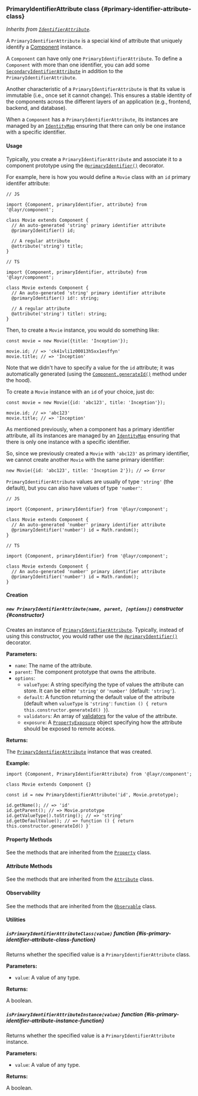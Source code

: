 ### PrimaryIdentifierAttribute <badge type="primary">class</badge> {#primary-identifier-attribute-class}

*Inherits from [`IdentifierAttribute`](https://layrjs.com/docs/v1/reference/identifier-attribute).*

A `PrimaryIdentifierAttribute` is a special kind of attribute that uniquely identify a [Component](https://layrjs.com/docs/v1/reference/component) instance.

A `Component` can have only one `PrimaryIdentifierAttribute`. To define a `Component` with more than one identifier, you can add some [`SecondaryIdentifierAttribute`](https://layrjs.com/docs/v1/reference/secondary-identifier-attribute) in addition to the `PrimaryIdentifierAttribute`.

Another characteristic of a `PrimaryIdentifierAttribute` is that its value is immutable (i.e., once set it cannot change). This ensures a stable identity of the components across the different layers of an application (e.g., frontend, backend, and database).

When a `Component` has a `PrimaryIdentifierAttribute`, its instances are managed by an [`IdentityMap`](https://layrjs.com/docs/v1/reference/identity-map) ensuring that there can only be one instance with a specific identifier.

#### Usage

Typically, you create a `PrimaryIdentifierAttribute` and associate it to a component prototype using the [`@primaryIdentifier()`](https://layrjs.com/docs/v1/reference/component#primary-identifier-decorator) decorator.

For example, here is how you would define a `Movie` class with an `id` primary identifer attribute:

```
// JS

import {Component, primaryIdentifier, attribute} from '@layr/component';

class Movie extends Component {
  // An auto-generated 'string' primary identifier attribute
  @primaryIdentifier() id;

  // A regular attribute
  @attribute('string') title;
}
```

```
// TS

import {Component, primaryIdentifier, attribute} from '@layr/component';

class Movie extends Component {
  // An auto-generated 'string' primary identifier attribute
  @primaryIdentifier() id!: string;

  // A regular attribute
  @attribute('string') title!: string;
}
```

Then, to create a `Movie` instance, you would do something like:

```
const movie = new Movie({title: 'Inception'});

movie.id; // => 'ck41vli1z00013h5xx1esffyn'
movie.title; // => 'Inception'
```

Note that we didn't have to specify a value for the `id` attribute; it was automatically generated (using the [`Component.generateId()`](https://layrjs.com/docs/v1/reference/component#generate-id-class-method) method under the hood).

To create a `Movie` instance with an `id` of your choice, just do:

```
const movie = new Movie({id: 'abc123', title: 'Inception'});

movie.id; // => 'abc123'
movie.title; // => 'Inception'
```

As mentioned previously, when a component has a primary identifier attribute, all its instances are managed by an [`IdentityMap`](https://layrjs.com/docs/v1/reference/identity-map) ensuring that there is only one instance with a specific identifier.

So, since we previously created a `Movie` with `'abc123'` as primary identifier, we cannot create another `Movie` with the same primary identifier:

```
new Movie({id: 'abc123', title: 'Inception 2'}); // => Error
```

`PrimaryIdentifierAttribute` values are usually of type `'string'` (the default), but you can also have values of type `'number'`:

```
// JS

import {Component, primaryIdentifier} from '@layr/component';

class Movie extends Component {
  // An auto-generated 'number' primary identifier attribute
  @primaryIdentifier('number') id = Math.random();
}
```

```
// TS

import {Component, primaryIdentifier} from '@layr/component';

class Movie extends Component {
  // An auto-generated 'number' primary identifier attribute
  @primaryIdentifier('number') id = Math.random();
}
```

#### Creation

##### `new PrimaryIdentifierAttribute(name, parent, [options])` <badge type="secondary">constructor</badge> {#constructor}

Creates an instance of [`PrimaryIdentifierAttribute`](https://layrjs.com/docs/v1/reference/primary-identifier-attribute). Typically, instead of using this constructor, you would rather use the [`@primaryIdentifier()`](https://layrjs.com/docs/v1/reference/component#primary-identifier-decorator) decorator.

**Parameters:**

* `name`: The name of the attribute.
* `parent`: The component prototype that owns the attribute.
* `options`:
  * `valueType`: A string specifying the type of values the attribute can store. It can be either `'string'` or `'number'` (default: `'string'`).
  * `default`: A function returning the default value of the attribute (default when `valueType` is `'string'`: `function () { return this.constructor.generateId() }`).
  * `validators`: An array of [validators](https://layrjs.com/docs/v1/reference/validator) for the value of the attribute.
  * `exposure`: A [`PropertyExposure`](https://layrjs.com/docs/v1/reference/property#property-exposure-type) object specifying how the attribute should be exposed to remote access.

**Returns:**

The [`PrimaryIdentifierAttribute`](https://layrjs.com/docs/v1/reference/primary-identifier-attribute) instance that was created.

**Example:**

```
import {Component, PrimaryIdentifierAttribute} from '@layr/component';

class Movie extends Component {}

const id = new PrimaryIdentifierAttribute('id', Movie.prototype);

id.getName(); // => 'id'
id.getParent(); // => Movie.prototype
id.getValueType().toString(); // => 'string'
id.getDefaultValue(); // => function () { return this.constructor.generateId() }`
```

#### Property Methods

See the methods that are inherited from the [`Property`](https://layrjs.com/docs/v1/reference/property#basic-methods) class.

#### Attribute Methods

See the methods that are inherited from the [`Attribute`](https://layrjs.com/docs/v1/reference/attribute#value-type) class.

#### Observability

See the methods that are inherited from the [`Observable`](https://layrjs.com/docs/v1/reference/observable#observable-class) class.

#### Utilities

##### `isPrimaryIdentifierAttributeClass(value)` <badge type="tertiary-outline">function</badge> {#is-primary-identifier-attribute-class-function}

Returns whether the specified value is a `PrimaryIdentifierAttribute` class.

**Parameters:**

* `value`: A value of any type.

**Returns:**

A boolean.

##### `isPrimaryIdentifierAttributeInstance(value)` <badge type="tertiary-outline">function</badge> {#is-primary-identifier-attribute-instance-function}

Returns whether the specified value is a `PrimaryIdentifierAttribute` instance.

**Parameters:**

* `value`: A value of any type.

**Returns:**

A boolean.
